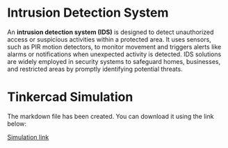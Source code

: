 # Intrusion Detection System

An **intrusion detection system (IDS)** is designed to detect unauthorized access or suspicious activities within a protected area. It uses sensors, such as PIR motion detectors, to monitor movement and triggers alerts like alarms or notifications when unexpected activity is detected. IDS solutions are widely employed in security systems to safeguard homes, businesses, and restricted areas by promptly identifying potential threats.

# Tinkercad Simulation
The markdown file has been created. You can download it using the link below:

[Simulation link](https://www.tinkercad.com/things/51oK6VCWWJC-intrusion-detection-system)
